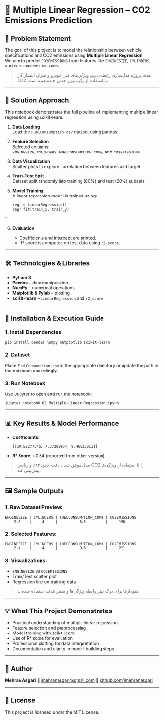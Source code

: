# 🚗 Multiple Linear Regression – CO2 Emissions Prediction

## 📌 Problem Statement  
The goal of this project is to model the relationship between vehicle specifications and CO2 emissions using **Multiple Linear Regression**.  
We aim to predict `CO2EMISSIONS` from features like `ENGINESIZE`, `CYLINDERS`, and `FUELCONSUMPTION_COMB`.

> هدف پروژه مدل‌سازی رابطه‌ی بین ویژگی‌های فنی خودرو و میزان انتشار گاز CO2 با استفاده از رگرسیون خطی چندمتغیره است.

---

## 🧠 Solution Approach

This notebook demonstrates the full pipeline of implementing multiple linear regression using scikit-learn:

1. **Data Loading**  
   Load the `FuelConsumption.csv` dataset using pandas.

2. **Feature Selection**  
   Selected columns:  
   `ENGINESIZE`, `CYLINDERS`, `FUELCONSUMPTION_COMB`, and `CO2EMISSIONS`.

3. **Data Visualization**  
   Scatter plots to explore correlation between features and target.

4. **Train-Test Split**  
   Dataset split randomly into training (80%) and test (20%) subsets.

5. **Model Training**  
   A linear regression model is trained using:
   ```python
   regr = LinearRegression()
   regr.fit(train_x, train_y)
``

6. **Evaluation**

   * Coefficients and intercept are printed.
   * R² score is computed on test data using `r2_score`.

---

## 🛠️ Technologies & Libraries

* **Python 3**
* **Pandas** – data manipulation
* **NumPy** – numerical operations
* **Matplotlib & Pylab** – plotting
* **scikit-learn** – `LinearRegression` and `r2_score`

---

## 🚀 Installation & Execution Guide

### 1. Install Dependencies

```bash
pip install pandas numpy matplotlib scikit-learn
```

### 2. Dataset

Place `FuelConsumption.csv` in the appropriate directory or update the path in the notebook accordingly.

### 3. Run Notebook

Use Jupyter to open and run the notebook:

```bash
jupyter notebook 02_Multiple-Linear-Regression.ipynb
```

---

## 📊 Key Results & Model Performance

* **Coefficients**:

  ```
  [[10.52277345, 7.57289264, 9.46033011]]
  ```
* **R² Score**: \~0.84 (reported from other version)

> مدل موفق شد با دقت حدود ۸۴٪ واریانس CO2 را با استفاده از ویژگی‌ها پیش‌بینی کند.

---

## 🖼️ Sample Outputs

### 1. Raw Dataset Preview:

```
ENGINESIZE | CYLINDERS | FUELCONSUMPTION_COMB | CO2EMISSIONS
    2.0    |     4     |          8.5         |     196
```

### 2. Selected Features:

```
ENGINESIZE | CYLINDERS | FUELCONSUMPTION_COMB | CO2EMISSIONS
    2.4    |     4     |          9.6         |     221
```

### 3. Visualizations:

* `ENGINESIZE` vs `CO2EMISSIONS`
* Train/Test scatter plot
* Regression line on training data

> نمودارها برای درک بهتر رابطه ویژگی‌ها و متغیر هدف استفاده شده‌اند.

---

## 💡 What This Project Demonstrates

* Practical understanding of multiple linear regression
* Feature selection and preprocessing
* Model training with scikit-learn
* Use of R² score for evaluation
* Professional plotting for data interpretation
* Documentation and clarity in model-building steps

---

## 👤 Author

**Mehran Asgari**
📧 [imehranasgari@gmail.com](mailto:imehranasgari@gmail.com)
🔗 [github.com/imehranasgari](https://github.com/imehranasgari)

---

## 📄 License

This project is licensed under the MIT License.

```
